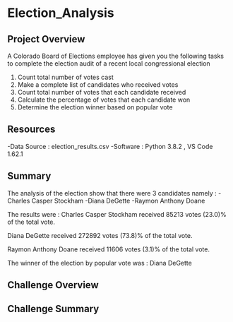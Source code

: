 # Election_Analysis

## Project Overview
A Colorado Board of Elections employee has given you the following tasks to complete the election audit of a recent local congressional election 

1. Count total number of votes cast 
2. Make a complete list of candidates who received votes 
3. Count total number of votes that each candidate received 
4. Calculate the percentage of votes that each candidate won 
5. Determine the election winner based on popular vote 

## Resources 
-Data Source : election_results.csv
-Software : Python 3.8.2 , VS Code 1.62.1

## Summary 
The analysis of the election show that there were 3 candidates namely :
-Charles Casper Stockham
-Diana DeGette
-Raymon Anthony Doane

The results were :
Charles Casper Stockham received 85213 votes (23.0)% of the total vote.

Diana DeGette received 272892 votes (73.8)% of the total vote.

Raymon Anthony Doane received 11606 votes (3.1)% of the total vote.

The winner of the election by popular vote was :
Diana DeGette 

## Challenge Overview 


## Challenge Summary